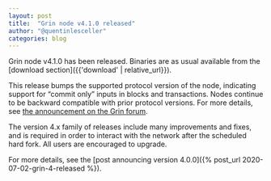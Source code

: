 ```yaml
---
layout: post
title:  "Grin node v4.1.0 released"
author: "@quentinlesceller"
categories: blog
---
```


Grin node v4.1.0 has been released. Binaries are as usual available from the [download section]({{'download' | relative_url}}).

This release bumps the supported protocol version of the node, indicating support for “commit only” inputs in blocks and transactions. Nodes continue to be backward compatible with prior protocol versions. For more details, see [the announcement on the Grin forum](https://forum.grin.mw/t/grin-node-v4-1-0-released/7840).

The version 4.x family of releases include many improvements and fixes, and is required in order to interact with the network after the scheduled hard fork. All users are encouraged to upgrade.

For more details, see the [post announcing version 4.0.0]({% post_url 2020-07-02-grin-4-released %}).
